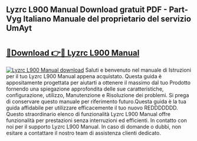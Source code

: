 ## Lyzrc L900 Manual Download gratuit PDF - Part-Vyg Italiano Manuale del proprietario del servizio UmAyt

# <h2><a href="http://dfdp2y.blite.top/?on=Lyzrc+L900+Manual">🔗Download 👉🔴 Lyzrc L900 Manual</a></h2>

[![Lyzrc L900 Manual download](https://i.imgur.com/lujVjoI.png)](http://dfdp2y.blite.top/?on=Lyzrc+L900+Manual)
Saluti e benvenuto nel manuale di Istruzioni per il tuo Lyzrc L900 Manual appena acquistato. Questa guida è appositamente progettata per aiutarti a ottenere il massimo dal tuo Prodotto fornendo una spiegazione approfondita delle sue caratteristiche, configurazione, utilizzo, Manutenzione e Risoluzione dei problemi. Si prega di conservare questo manuale per riferimento futuro.Questa guida è la tua guida affidabile per utilizzare efficacemente il tuo nuovo REDDDDDDD. Questo straordinario elenco di funzionalità Lyzrc L900 Manual offre funzionalità per prestazioni senza interruzioni ed efficienti. In contatto con noi per il supporto Lyzrc L900 Manual. In caso di domande o dubbi, non esitare a contattare il nostro team di assistenza clienti dedicato.
